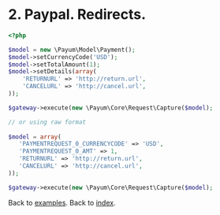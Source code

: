 # 2. Paypal. Redirects. 

```php
<?php

$model = new \Payum\Model\Payment();
$model->setCurrencyCode('USD');
$model->setTotalAmount(1);
$model->setDetails(array(
    'RETURNURL' => 'http://return.url',
    'CANCELURL' => 'http://cancel.url',
));

$gateway->execute(new \Payum\Core\Request\Capture($model);

// or using raw format
 
$model = array(
   'PAYMENTREQUEST_0_CURRENCYCODE' => 'USD',
   'PAYMENTREQUEST_0_AMT' => 1,
   'RETURNURL' => 'http://return.url',
   'CANCELURL' => 'http://cancel.url',
));

$gateway->execute(new \Payum\Core\Request\Capture($model);
```

Back to [examples](index.md).
Back to [index](../index.md).
